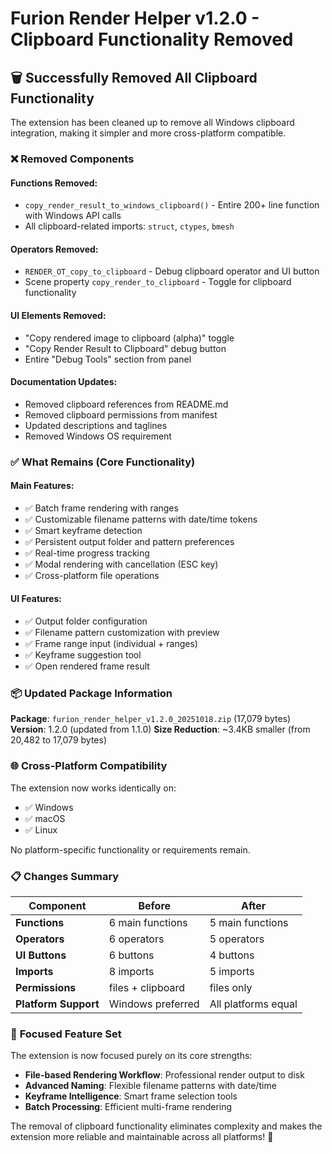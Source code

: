 # Furion Render Helper v1.2.0 - Clipboard Functionality Removed

## 🗑️ Successfully Removed All Clipboard Functionality

The extension has been cleaned up to remove all Windows clipboard integration, making it simpler and more cross-platform compatible.

### ❌ **Removed Components**

#### **Functions Removed:**
- `copy_render_result_to_windows_clipboard()` - Entire 200+ line function with Windows API calls
- All clipboard-related imports: `struct`, `ctypes`, `bmesh`

#### **Operators Removed:**
- `RENDER_OT_copy_to_clipboard` - Debug clipboard operator and UI button
- Scene property `copy_render_to_clipboard` - Toggle for clipboard functionality

#### **UI Elements Removed:**
- "Copy rendered image to clipboard (alpha)" toggle
- "Copy Render Result to Clipboard" debug button
- Entire "Debug Tools" section from panel

#### **Documentation Updates:**
- Removed clipboard references from README.md
- Removed clipboard permissions from manifest
- Updated descriptions and taglines
- Removed Windows OS requirement

### ✅ **What Remains (Core Functionality)**

#### **Main Features:**
- ✅ Batch frame rendering with ranges
- ✅ Customizable filename patterns with date/time tokens
- ✅ Smart keyframe detection
- ✅ Persistent output folder and pattern preferences
- ✅ Real-time progress tracking
- ✅ Modal rendering with cancellation (ESC key)
- ✅ Cross-platform file operations

#### **UI Features:**
- ✅ Output folder configuration
- ✅ Filename pattern customization with preview
- ✅ Frame range input (individual + ranges)
- ✅ Keyframe suggestion tool
- ✅ Open rendered frame result

### 📦 **Updated Package Information**

**Package**: `furion_render_helper_v1.2.0_20251018.zip` (17,079 bytes)
**Version**: 1.2.0 (updated from 1.1.0)
**Size Reduction**: ~3.4KB smaller (from 20,482 to 17,079 bytes)

### 🌐 **Cross-Platform Compatibility**

The extension now works identically on:
- ✅ Windows
- ✅ macOS  
- ✅ Linux

No platform-specific functionality or requirements remain.

### 📋 **Changes Summary**

| Component | Before | After |
|-----------|--------|-------|
| **Functions** | 6 main functions | 5 main functions |
| **Operators** | 6 operators | 5 operators |  
| **UI Buttons** | 6 buttons | 4 buttons |
| **Imports** | 8 imports | 5 imports |
| **Permissions** | files + clipboard | files only |
| **Platform Support** | Windows preferred | All platforms equal |

### 🎯 **Focused Feature Set**

The extension is now focused purely on its core strengths:
- **File-based Rendering Workflow**: Professional render output to disk
- **Advanced Naming**: Flexible filename patterns with date/time
- **Keyframe Intelligence**: Smart frame selection tools
- **Batch Processing**: Efficient multi-frame rendering

The removal of clipboard functionality eliminates complexity and makes the extension more reliable and maintainable across all platforms! 🚀